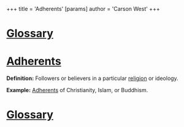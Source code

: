 +++
 title = 'Adherents'
[params]
	author = 'Carson West'
+++
# [Glossary](./../glossary/)

# [Adherents](./../adherents/) 
**Definition:**  Followers or believers in a particular [religion](./../religion/) or ideology.

**Example:**  [Adherents](./../adherents/) of Christianity, Islam, or Buddhism.

# [Glossary](./../glossary/)